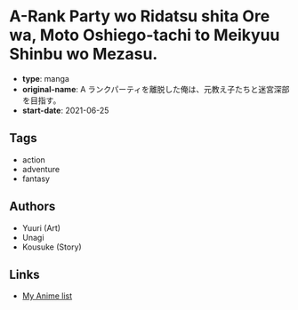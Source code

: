 # A-Rank Party wo Ridatsu shita Ore wa, Moto Oshiego-tachi to Meikyuu Shinbu wo Mezasu.

-   **type**: manga
-   **original-name**: A ランクパーティを離脱した俺は、元教え子たちと迷宮深部を目指す。
-   **start-date**: 2021-06-25

## Tags

-   action
-   adventure
-   fantasy

## Authors

-   Yuuri (Art)
-   Unagi
-   Kousuke (Story)

## Links

-   [My Anime list](https://myanimelist.net/manga/138373/A-Rank_Party_wo_Ridatsu_shita_Ore_wa_Moto_Oshiego-tachi_to_Meikyuu_Shinbu_wo_Mezasu)
